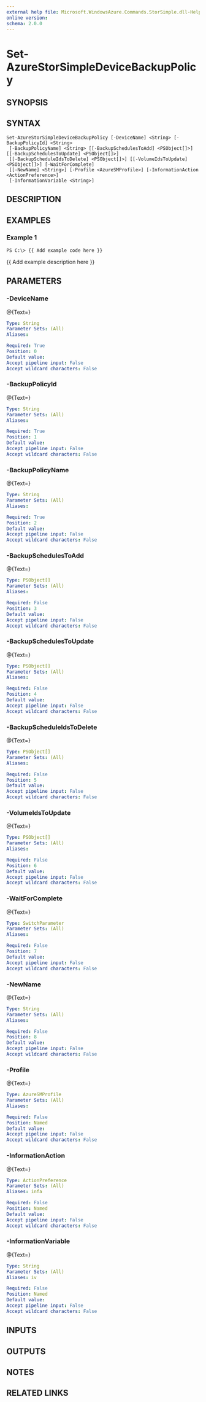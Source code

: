 ```yaml
---
external help file: Microsoft.WindowsAzure.Commands.StorSimple.dll-Help.xml
online version: 
schema: 2.0.0
---
```


# Set-AzureStorSimpleDeviceBackupPolicy
## SYNOPSIS

## SYNTAX

```
Set-AzureStorSimpleDeviceBackupPolicy [-DeviceName] <String> [-BackupPolicyId] <String>
 [-BackupPolicyName] <String> [[-BackupSchedulesToAdd] <PSObject[]>] [[-BackupSchedulesToUpdate] <PSObject[]>]
 [[-BackupScheduleIdsToDelete] <PSObject[]>] [[-VolumeIdsToUpdate] <PSObject[]>] [-WaitForComplete]
 [[-NewName] <String>] [-Profile <AzureSMProfile>] [-InformationAction <ActionPreference>]
 [-InformationVariable <String>]
```

## DESCRIPTION

## EXAMPLES

### Example 1
```
PS C:\> {{ Add example code here }}
```

{{ Add example description here }}

## PARAMETERS

### -DeviceName
@{Text=}

```yaml
Type: String
Parameter Sets: (All)
Aliases: 

Required: True
Position: 0
Default value: 
Accept pipeline input: False
Accept wildcard characters: False
```

### -BackupPolicyId
@{Text=}

```yaml
Type: String
Parameter Sets: (All)
Aliases: 

Required: True
Position: 1
Default value: 
Accept pipeline input: False
Accept wildcard characters: False
```

### -BackupPolicyName
@{Text=}

```yaml
Type: String
Parameter Sets: (All)
Aliases: 

Required: True
Position: 2
Default value: 
Accept pipeline input: False
Accept wildcard characters: False
```

### -BackupSchedulesToAdd
@{Text=}

```yaml
Type: PSObject[]
Parameter Sets: (All)
Aliases: 

Required: False
Position: 3
Default value: 
Accept pipeline input: False
Accept wildcard characters: False
```

### -BackupSchedulesToUpdate
@{Text=}

```yaml
Type: PSObject[]
Parameter Sets: (All)
Aliases: 

Required: False
Position: 4
Default value: 
Accept pipeline input: False
Accept wildcard characters: False
```

### -BackupScheduleIdsToDelete
@{Text=}

```yaml
Type: PSObject[]
Parameter Sets: (All)
Aliases: 

Required: False
Position: 5
Default value: 
Accept pipeline input: False
Accept wildcard characters: False
```

### -VolumeIdsToUpdate
@{Text=}

```yaml
Type: PSObject[]
Parameter Sets: (All)
Aliases: 

Required: False
Position: 6
Default value: 
Accept pipeline input: False
Accept wildcard characters: False
```

### -WaitForComplete
@{Text=}

```yaml
Type: SwitchParameter
Parameter Sets: (All)
Aliases: 

Required: False
Position: 7
Default value: 
Accept pipeline input: False
Accept wildcard characters: False
```

### -NewName
@{Text=}

```yaml
Type: String
Parameter Sets: (All)
Aliases: 

Required: False
Position: 8
Default value: 
Accept pipeline input: False
Accept wildcard characters: False
```

### -Profile
@{Text=}

```yaml
Type: AzureSMProfile
Parameter Sets: (All)
Aliases: 

Required: False
Position: Named
Default value: 
Accept pipeline input: False
Accept wildcard characters: False
```

### -InformationAction
@{Text=}

```yaml
Type: ActionPreference
Parameter Sets: (All)
Aliases: infa

Required: False
Position: Named
Default value: 
Accept pipeline input: False
Accept wildcard characters: False
```

### -InformationVariable
@{Text=}

```yaml
Type: String
Parameter Sets: (All)
Aliases: iv

Required: False
Position: Named
Default value: 
Accept pipeline input: False
Accept wildcard characters: False
```

## INPUTS

## OUTPUTS

## NOTES

## RELATED LINKS


